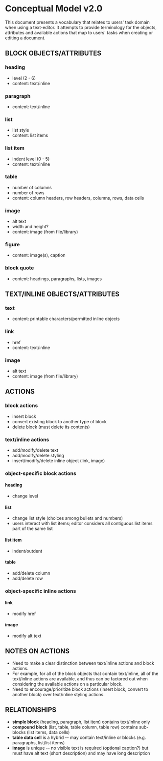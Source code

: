 # Conceptual Model v2.0

This document presents a vocabulary that relates to users' task domain when using
a text-editor. It attempts to provide terminology for the objects, attributes and
available actions that map to users' tasks when creating or editing a document.

## BLOCK OBJECTS/ATTRIBUTES

### heading
* level (2 - 6)
* content: text/inline

### paragraph
* content: text/inline

### list
* list style
* content: list items

### list item
* indent level (0 - 5)
* content: text/inline

### table
* number of columns
* number of rows
* content: column headers, row headers, columns, rows, data cells

### image
* alt text
* width and height?
* content: image (from file/library)

### figure
* content: image(s), caption

### block quote
* content: headings, paragraphs, lists, images

## TEXT/INLINE OBJECTS/ATTRIBUTES

### text
* content: printable characters/permitted inline objects

### link
* href
* content: text/inline

### image
* alt text
* content: image (from file/library)

## ACTIONS

### block actions
* insert block
* convert existing block to another type of block
* delete block (must delete its contents)

### text/inline actions
* add/modify/delete text
* add/modify/delete styling
* insert/modify/delete inline object (link, image)

### object-specific block actions

#### heading
* change level

#### list
* change list style (choices among bullets and numbers)
* users interact with list items; editor considers all contiguous list items
  part of the same list

#### list item
* indent/outdent

#### table
* add/delete column
* add/delete row

### object-specific inline actions

#### link
* modify href

#### image
* modify alt text


## NOTES ON ACTIONS

* Need to make a clear distinction between text/inline actions and block actions.
* For example, for all of the block objects that contain text/inline, all of the
  text/inline actions are available, and thus can be factored out when
  considering the available actions on a particular block.
* Need to encourage/prioritize block actions (insert block, convert to another
  block) over text/inline styling actions.

## RELATIONSHIPS

* **simple block** (heading, paragraph, list item) contains text/inline only
* **compound block** (list, table, table column, table row) contains sub-blocks
  (list items, data cells)
* **table data cell** is a hybrid -- may contain text/inline or blocks (e.g.
  paragraphs, list/list items)
* **image** is unique -- no visible text is required (optional caption?) but
  must have alt text (short description) and may have long description
